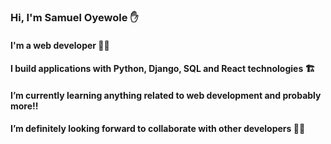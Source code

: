 ### Hi, I'm Samuel Oyewole ✋
#### I'm a web developer 👩‍💻
#### I build applications with Python, Django, SQL and React technologies 🏗
#### I’m currently learning anything related to web development and probably more!!
#### I’m definitely looking forward to collaborate with other developers 🔗🔗
